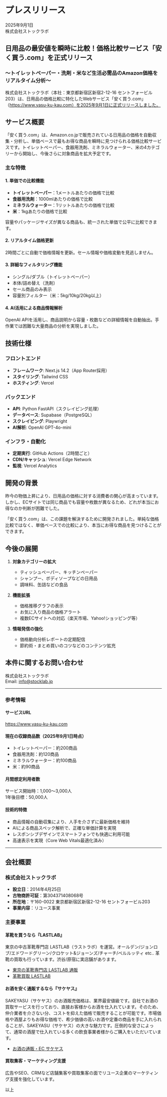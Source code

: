 # プレスリリース

2025年9月1日  
株式会社ストックラボ

## 日用品の最安値を瞬時に比較！価格比較サービス「安く買う.com」を正式リリース
### ～トイレットペーパー・洗剤・米など生活必需品のAmazon価格をリアルタイム分析～

株式会社ストックラボ（本社：東京都新宿区新宿2-12-16 セントフォービル203）は、日用品の価格比較に特化したWebサービス「安く買う.com」（https://www.yasu-ku-kau.com）を2025年9月1日に正式リリースしました。

## サービス概要

「安く買う.com」は、Amazon.co.jpで販売されている日用品の価格を自動収集・分析し、単価ベースで最もお得な商品を瞬時に見つけられる価格比較サービスです。トイレットペーパー、食器用洗剤、ミネラルウォーター、米の4カテゴリーから開始し、今後さらに対象商品を拡大予定です。

### 主な特徴

#### 1. 単価での比較機能
- **トイレットペーパー**：1メートルあたりの価格で比較
- **食器用洗剤**：1000mlあたりの価格で比較  
- **ミネラルウォーター**：1リットルあたりの価格で比較
- **米**：1kgあたりの価格で比較

容量やパッケージサイズが異なる商品も、統一された単価で公平に比較できます。

#### 2. リアルタイム価格更新
2時間ごとに自動で価格情報を更新。セール情報や価格変動を見逃しません。

#### 3. 詳細なフィルタリング機能
- シングル/ダブル（トイレットペーパー）
- 本体/詰め替え（洗剤）
- セール商品のみ表示
- 容量別フィルター（米：5kg/10kg/20kg以上）

#### 4. AI活用による商品情報解析
OpenAI APIを活用し、商品説明から容量・枚数などの詳細情報を自動抽出。手作業では困難な大量商品の分析を実現しました。

## 技術仕様

### フロントエンド
- **フレームワーク**: Next.js 14.2（App Router採用）
- **スタイリング**: Tailwind CSS
- **ホスティング**: Vercel

### バックエンド  
- **API**: Python FastAPI（スクレイピング処理）
- **データベース**: Supabase（PostgreSQL）
- **スクレイピング**: Playwright
- **AI解析**: OpenAI GPT-4o-mini

### インフラ・自動化
- **定期実行**: GitHub Actions（2時間ごと）
- **CDN/キャッシュ**: Vercel Edge Network
- **監視**: Vercel Analytics

## 開発の背景

昨今の物価上昇により、日用品の価格に対する消費者の関心が高まっています。しかし、ECサイトでは同じ商品でも容量や枚数が異なるため、どれが本当にお得なのか判断が困難でした。

「安く買う.com」は、この課題を解決するために開発されました。単純な価格比較ではなく、単価ベースでの比較により、本当にお得な商品を見つけることができます。

## 今後の展開

1. **対象カテゴリーの拡大**
   - ティッシュペーパー、キッチンペーパー
   - シャンプー、ボディソープなどの日用品
   - 調味料、缶詰などの食品

2. **機能拡張**
   - 価格推移グラフの表示
   - お気に入り商品の価格アラート
   - 複数ECサイトへの対応（楽天市場、Yahoo!ショッピング等）

3. **情報発信の強化**
   - 価格動向分析レポートの定期配信
   - 節約術・まとめ買いのコツなどのコンテンツ拡充

## 本件に関するお問い合わせ

株式会社ストックラボ  
Email: info@stocklab.jp  

---

### 参考情報

#### サービスURL
https://www.yasu-ku-kau.com

#### 現在の収録商品数（2025年9月1日時点）
- トイレットペーパー：約200商品
- 食器用洗剤：約120商品
- ミネラルウォーター：約100商品
- 米：約90商品

#### 月間想定利用者数
サービス開始時：1,000～3,000人  
1年後目標：50,000人

#### 技術的特徴
- 商品情報の自動収集により、人手を介さずに最新価格を維持
- AIによる商品スペック解析で、正確な単価計算を実現
- レスポンシブデザインでスマートフォンでも快適に利用可能
- 高速表示を実現（Core Web Vitals最適化済み）

---

## 会社概要

### 株式会社ストックラボ

- **設立日**：2014年4月25日
- **古物商許可証**：第304371408068号
- **所在地**：〒160-0022 東京都新宿区新宿2-12-16 セントフォービル203
- **事業内容**：リユース事業

### 主要事業

#### 革靴を買うなら『LASTLAB』
東京の中古革靴専門店 LASTLAB（ラストラボ）を運営。オールデン/ジョンロブ/エドワードグリーン/クロケット&ジョーンズ/チャーチ/ベルルッティ etc.. 革靴の買取も行っています。渋谷/原宿に実店舗があります。
- [東京の革靴専門店 LASTLAB 通販](https://lastlab.jp)
- [革靴買取 LASTLAB](https://lastlab.jp/buy)

#### お酒を安く通販するなら『サケヤス』
SAKEYASU（サケヤス）のお酒販売価格は、業界最安値級です。自社でお酒の買取サービスを行っており、直接お客様からお酒を仕入れています。そのため、仲介業者を介さない分、コストを抑えた価格で販売することが可能です。市場価格や酒屋よりもお得な価格で、希少価値の高いお酒や定番の商品を手に入れられることが、SAKEYASU（サケヤス）の大きな魅力です。圧倒的な安さによって、通常の酒屋で仕入れている多くの飲食事業者様からご購入をいただいています。
- [お酒の通販・EC サケヤス](https://sakeyasu.jp)

#### 買取集客・マーケティング支援
広告やSEO、CRMなど店舗集客や買取集客の面でリユース企業のマーケティング支援を強化しています。

以上